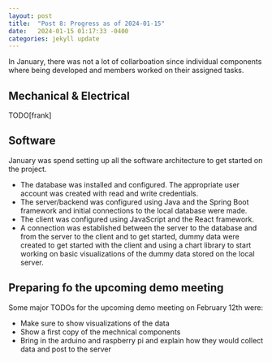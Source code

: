 ```yaml
---
layout: post
title:  "Post 8: Progress as of 2024-01-15"
date:   2024-01-15 01:17:33 -0400
categories: jekyll update
---
```


In January, there was not a lot of collarboation since individual components where being developed and members worked on their assigned tasks.

## Mechanical & Electrical
TODO[frank]

## Software
January was spend setting up all the software architecture to get started on the project.
- The database was installed and configured. The appropriate user account was created with read and write credentials.
- The server/backend was configured using Java and the Spring Boot framework and initial connections to the local database were made.
- The client was configured using JavaScript and the React framework.
- A connection was established between the server to the database and from the server to the client and to get started, dummy data were created to get started with the client and using a chart library to start working on basic visualizations of the dummy data stored on the local server.

## Preparing fo the upcoming demo meeting
Some major TODOs for the upcoming demo meeting on February 12th were:
- Make sure to show visualizations of the data
- Show a first copy of the mechnical components
- Bring in the arduino and raspberry pi and explain how they would collect data and post to the server

[jekyll-docs]: https://jekyllrb.com/docs/home
[jekyll-gh]:   https://github.com/jekyll/jekyll
[jekyll-talk]: https://talk.jekyllrb.com/

